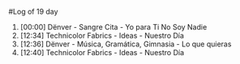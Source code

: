#Log of 19 day

1. [00:00] Dënver - Sangre Cita - Yo para Ti No Soy Nadie
1. [12:34] Technicolor Fabrics - Ideas - Nuestro Día
1. [12:36] Dënver - Música, Gramática, Gimnasia - Lo que quieras
1. [12:40] Technicolor Fabrics - Ideas - Nuestro Día
